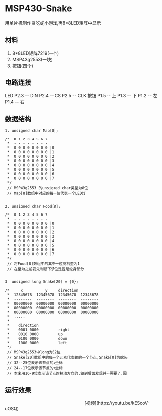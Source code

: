 # MSP430-Snake
用单片机制作贪吃蛇小游戏,再8*8LED矩阵中显示

## 材料

1. 8*8LED矩阵7219(一个)
2. MSP43g2553(一块)
3. 按钮(四个)

## 电路连接
   LED 
   P2.3 -- DIN
   P2.4 -- CS
   P2.5 -- CLK
   按钮
   P1.5 -- 上
   P1.3 -- 下
   P1.2 -- 左
   P1.4 -- 右

## 数据结构

    1. unsigned char Map[8];

    /* 	0 1 2 3 4 5 6 7
     * 	- - - - - - - -
     * 	0 0 0 0 0 0 0 0 |0
     * 	0 0 0 0 0 0 0 0 |1
     * 	0 0 0 0 0 0 0 0 |2
     * 	0 0 0 0 0 0 0 0 |3
     * 	0 0 0 0 0 0 0 0 |4
     * 	0 0 0 0 0 0 0 0 |5
     * 	0 0 0 0 0 0 0 0 |6
     * 	0 0 0 0 0 0 0 0 |7
     */
     // MSP43g2553 的unsigned char类型为8位
     // Map[8]数组中对应的每一位代表一个LED灯


    2. unsigned char Food[8];

    /* 	0 1 2 3 4 5 6 7
     * 	- - - - - - - -
     * 	0 0 0 0 0 0 0 0 |0
     * 	0 0 0 0 0 0 0 0 |1
     * 	0 0 0 0 0 0 0 0 |2
     * 	0 0 0 0 0 0 0 0 |3
     * 	0 0 0 0 0 0 0 0 |4
     * 	0 0 0 0 0 0 0 0 |5
     * 	0 0 0 0 0 0 0 0 |6
     * 	0 0 0 0 0 0 0 0 |7
     */
     // 将Food[8]数组中的其中一位随机至为1
     // 在至为之前要先判断下该位是否是蛇身部分


    3  unsigned long Snake[20] = {0}; 

    /*     x		  y     direction
     *  12345678  12345678  12345678  12345678
     *  --------  --------  --------  --------
     *  00000000  00000000  00000000  00000000
     *  00000000  00000000  00000000  00000000
     *  00000000  00000000  00000000  00000000
     *  .....
     *
     *	  direction
     *	  0001 0000  		right
     *	  0010 0000  		up
     *	  0100 0000  		down
     *	  1000 0000  		left
     */
     // MSP43g2553中long为32位
     // Snake[20]数组中的每一个元素代表蛇的一个节点,Snake[0]为蛇头
     // 32--25位表示该节点的x坐标
     // 24--17位表示该节点的y坐标
     // 本来用16-9位表示该节点的移动方向的,做到后面发现并不需要了.囧


##  运行效果

<img sruOSQc="img/msp430 snake-01.png" width = "50%" />
[视频](https://youtu.be/kEScoV-uOSQ)

